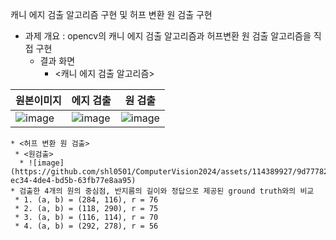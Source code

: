 캐니 에지 검출 알고리즘 구현 및 허프 변환 원 검출 구현

* 과제 개요 : opencv의 캐니 에지 검출 알고리즘과 허프변환 원 검출 알고리즘을 직접 구현
  * 결과 화면
    * <캐니 에지 검출 알고리즘>
      
 원본이미지|에지 검출|원 검출
--|---|--|
![image](https://github.com/shl0501/ComputerVision2024/assets/114389927/593b58a1-55db-4999-bd37-3224e04c4191)|![image](https://github.com/shl0501/ComputerVision2024/assets/114389927/171860a2-09a9-486f-9c5a-fb5954032d7a)|![image](https://github.com/shl0501/ComputerVision2024/assets/114389927/ba5e91bc-ab55-495e-ab96-74f8cae12dc5)|
    * <허프 변환 원 검출>
     * <원검출>
      * ![image](https://github.com/shl0501/ComputerVision2024/assets/114389927/9d77782a-ec34-4de4-bd5b-63fb77e8aa95)
    * 검출한 4개의 원의 중심점, 반지름의 길이와 정답으로 제공된 ground truth와의 비교
     * 1. (a, b) = (284, 116), r = 76
     * 2. (a, b) = (118, 290), r = 75
     * 3. (a, b) = (116, 114), r = 70
     * 4. (a, b) = (292, 278), r = 56 
